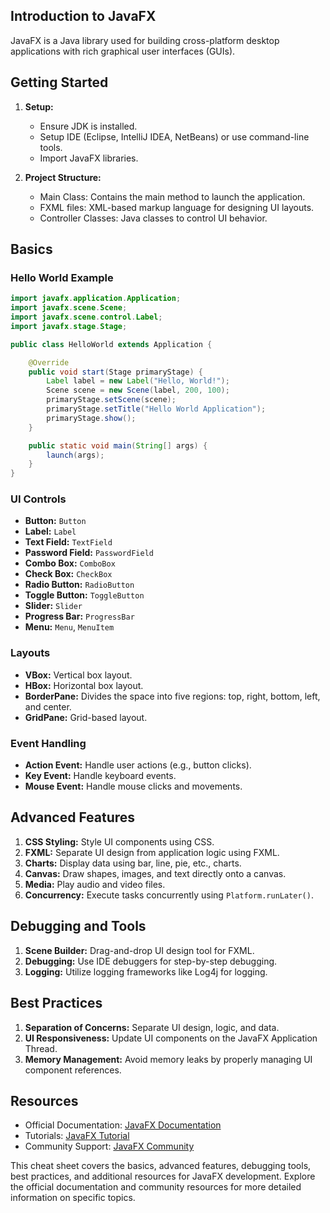 ## Introduction to JavaFX

JavaFX is a Java library used for building cross-platform desktop applications with rich graphical user interfaces (GUIs).

## Getting Started

1. **Setup:**
   - Ensure JDK is installed.
   - Setup IDE (Eclipse, IntelliJ IDEA, NetBeans) or use command-line tools.
   - Import JavaFX libraries.

2. **Project Structure:**
   - Main Class: Contains the main method to launch the application.
   - FXML files: XML-based markup language for designing UI layouts.
   - Controller Classes: Java classes to control UI behavior.

## Basics

### Hello World Example

```java
import javafx.application.Application;
import javafx.scene.Scene;
import javafx.scene.control.Label;
import javafx.stage.Stage;

public class HelloWorld extends Application {

    @Override
    public void start(Stage primaryStage) {
        Label label = new Label("Hello, World!");
        Scene scene = new Scene(label, 200, 100);
        primaryStage.setScene(scene);
        primaryStage.setTitle("Hello World Application");
        primaryStage.show();
    }

    public static void main(String[] args) {
        launch(args);
    }
}
```

### UI Controls

- **Button:** `Button`
- **Label:** `Label`
- **Text Field:** `TextField`
- **Password Field:** `PasswordField`
- **Combo Box:** `ComboBox`
- **Check Box:** `CheckBox`
- **Radio Button:** `RadioButton`
- **Toggle Button:** `ToggleButton`
- **Slider:** `Slider`
- **Progress Bar:** `ProgressBar`
- **Menu:** `Menu`, `MenuItem`

### Layouts

- **VBox:** Vertical box layout.
- **HBox:** Horizontal box layout.
- **BorderPane:** Divides the space into five regions: top, right, bottom, left, and center.
- **GridPane:** Grid-based layout.

### Event Handling

- **Action Event:** Handle user actions (e.g., button clicks).
- **Key Event:** Handle keyboard events.
- **Mouse Event:** Handle mouse clicks and movements.

## Advanced Features

1. **CSS Styling:** Style UI components using CSS.
2. **FXML:** Separate UI design from application logic using FXML.
3. **Charts:** Display data using bar, line, pie, etc., charts.
4. **Canvas:** Draw shapes, images, and text directly onto a canvas.
5. **Media:** Play audio and video files.
6. **Concurrency:** Execute tasks concurrently using `Platform.runLater()`.

## Debugging and Tools

1. **Scene Builder:** Drag-and-drop UI design tool for FXML.
2. **Debugging:** Use IDE debuggers for step-by-step debugging.
3. **Logging:** Utilize logging frameworks like Log4j for logging.

## Best Practices

1. **Separation of Concerns:** Separate UI design, logic, and data.
2. **UI Responsiveness:** Update UI components on the JavaFX Application Thread.
3. **Memory Management:** Avoid memory leaks by properly managing UI component references.

## Resources

- Official Documentation: [JavaFX Documentation](https://openjfx.io/javadoc/)
- Tutorials: [JavaFX Tutorial](https://openjfx.io/openjfx-docs/)
- Community Support: [JavaFX Community](https://stackoverflow.com/questions/tagged/javafx)

This cheat sheet covers the basics, advanced features, debugging tools, best practices, and additional resources for JavaFX development. Explore the official documentation and community resources for more detailed information on specific topics.